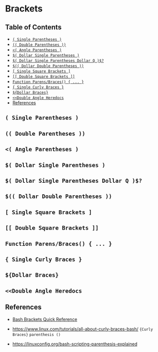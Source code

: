 # Brackets

## Table of Contents

<!-- START doctoc generated TOC please keep comment here to allow auto update -->
<!-- DON'T EDIT THIS SECTION, INSTEAD RE-RUN doctoc TO UPDATE -->

- [`( Single Parentheses )`](#-single-parentheses-)
- [`(( Double Parentheses ))`](#-double-parentheses-)
- [`<( Angle Parentheses )`](#-angle-parentheses-)
- [`$( Dollar Single Parentheses )`](#-dollar-single-parentheses-)
- [`$( Dollar Single Parentheses Dollar Q )$?`](#-dollar-single-parentheses-dollar-q-)
- [`$(( Dollar Double Parentheses ))`](#-dollar-double-parentheses-)
- [`[ Single Square Brackets ]`](#-single-square-brackets-)
- [`[[ Double Square Brackets ]]`](#-double-square-brackets-)
- [`Function Parens/Braces() { ... }`](#function-parensbraces---)
- [`{ Single Curly Braces }`](#-single-curly-braces-)
- [`${Dollar Braces}`](#dollar-braces)
- [`<<Double Angle Heredocs`](#double-angle-heredocs)
- [References](#references)

<!-- END doctoc generated TOC please keep comment here to allow auto update -->

## `( Single Parentheses )`

## `(( Double Parentheses ))`

## `<( Angle Parentheses )`

## `$( Dollar Single Parentheses )`

## `$( Dollar Single Parentheses Dollar Q )$?`

## `$(( Dollar Double Parentheses ))`

## `[ Single Square Brackets ]`

## `[[ Double Square Brackets ]]`

## `Function Parens/Braces() { ... }`

## `{ Single Curly Braces }`

## `${Dollar Braces}`

## `<<Double Angle Heredocs`

## References

- [Bash Brackets Quick Reference](https://www.assertnotmagic.com/2018/06/20/bash-brackets-quick-reference)

- <https://www.linux.com/tutorials/all-about-curly-braces-bash/>
  `{Curly Braces}`
  `parenthesis ()`

- <https://linuxconfig.org/bash-scripting-parenthesis-explained>
